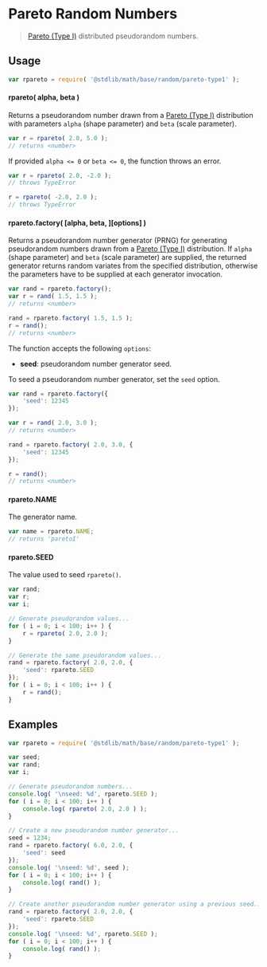 Pareto Random Numbers
===

> [Pareto (Type I)][pareto] distributed pseudorandom numbers.


<!-- <usage> -->

## Usage

``` javascript
var rpareto = require( '@stdlib/math/base/random/pareto-type1' );
```

#### rpareto( alpha, beta )

Returns a pseudorandom number drawn from a [Pareto (Type I)][pareto] distribution with parameters `alpha` (shape parameter) and `beta` (scale parameter).

``` javascript
var r = rpareto( 2.0, 5.0 );
// returns <number>
```

If provided `alpha <= 0` or `beta <= 0`, the function throws an error.

``` javascript
var r = rpareto( 2.0, -2.0 );
// throws TypeError

r = rpareto( -2.0, 2.0 );
// throws TypeError
```

#### rpareto.factory( \[alpha, beta, \]\[options\] )

Returns a pseudorandom number generator (PRNG) for generating pseudorandom numbers drawn from a [Pareto (Type I)][pareto] distribution. If `alpha` (shape parameter) and `beta` (scale parameter) are supplied, the returned generator returns random variates from the specified distribution, otherwise the parameters have to be supplied at each generator invocation.

``` javascript
var rand = rpareto.factory();
var r = rand( 1.5, 1.5 );
// returns <number>

rand = rpareto.factory( 1.5, 1.5 );
r = rand();
// returns <number>
```

The function accepts the following `options`:

* __seed__: pseudorandom number generator seed.

To seed a pseudorandom number generator, set the `seed` option.

``` javascript
var rand = rpareto.factory({
    'seed': 12345
});

var r = rand( 2.0, 3.0 );
// returns <number>

rand = rpareto.factory( 2.0, 3.0, {
    'seed': 12345
});

r = rand();
// returns <number>
```

#### rpareto.NAME

The generator name.

``` javascript
var name = rpareto.NAME;
// returns 'paretoI'
```

#### rpareto.SEED

The value used to seed `rpareto()`.

``` javascript
var rand;
var r;
var i;

// Generate pseudorandom values...
for ( i = 0; i < 100; i++ ) {
    r = rpareto( 2.0, 2.0 );
}

// Generate the same pseudorandom values...
rand = rpareto.factory( 2.0, 2.0, {
    'seed': rpareto.SEED
});
for ( i = 0; i < 100; i++ ) {
    r = rand();
}
```

<!-- </usage> -->


<!-- <examples> -->

## Examples

``` javascript
var rpareto = require( '@stdlib/math/base/random/pareto-type1' );

var seed;
var rand;
var i;

// Generate pseudorandom numbers...
console.log( '\nseed: %d', rpareto.SEED );
for ( i = 0; i < 100; i++ ) {
    console.log( rpareto( 2.0, 2.0 ) );
}

// Create a new pseudorandom number generator...
seed = 1234;
rand = rpareto.factory( 6.0, 2.0, {
    'seed': seed
});
console.log( '\nseed: %d', seed );
for ( i = 0; i < 100; i++ ) {
    console.log( rand() );
}

// Create another pseudorandom number generator using a previous seed...
rand = rpareto.factory( 2.0, 2.0, {
    'seed': rpareto.SEED
});
console.log( '\nseed: %d', rpareto.SEED );
for ( i = 0; i < 100; i++ ) {
    console.log( rand() );
}
```

<!-- </examples> -->


<!-- <links> -->

[pareto]: https://en.wikipedia.org/wiki/Pareto_distribution

<!-- </links> -->
